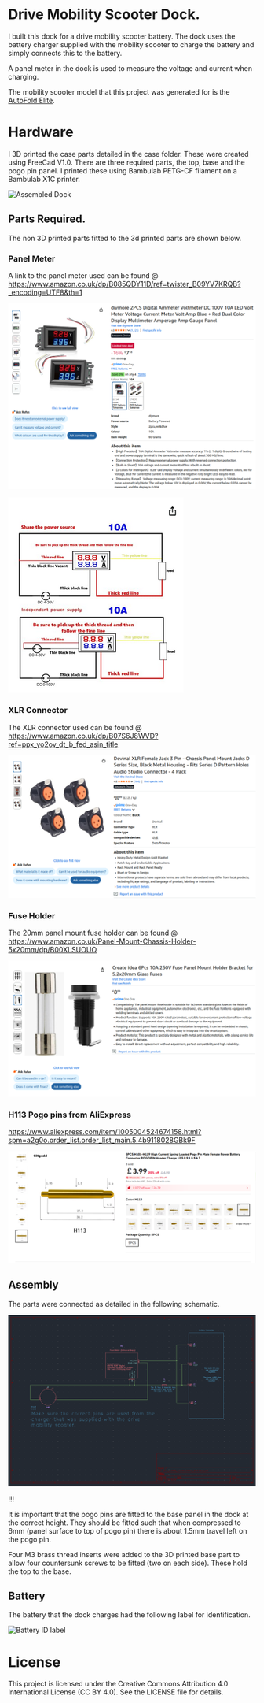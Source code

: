 # Drive Mobility Scooter Dock.
I built this dock for a drive mobility scooter battery. The dock uses the battery charger supplied with the mobility scooter to charge the battery and simply connects this to the battery.

A panel meter in the dock is used to measure the voltage and current when charging.

The mobility scooter model that this project was generated for is the [AutoFold Elite](https://drivedevilbiss.co.uk/our-products/powered-mobility-wheelchairs/scooters/folding-scooters/autofold-elite).

# Hardware
I 3D printed the case parts detailed in the case folder. These were created using FreeCad V1.0. There are three required parts, the top, base and the pogo pin panel. I printed these using Bambulab PETG-CF filament on a Bambulab X1C printer.

![Assembled Dock](images/assembled_dock.png)

## Parts Required.
The non 3D printed parts fitted to the 3d printed parts are shown below.

### Panel Meter
A link to the panel meter used can be found @ https://www.amazon.co.uk/dp/B085QDY11D/ref=twister_B09YV7KRQB?_encoding=UTF8&th=1

![Panel Meter image 1](images/meter_from_amazon.png)

![Panel Meter image 2](images/meter_wiring.png)

### XLR Connector
The XLR connector used can be found @ https://www.amazon.co.uk/dp/B07S6J8WVD?ref=ppx_yo2ov_dt_b_fed_asin_title

![XLR Connector](images/xlr_connector.png)

### Fuse Holder
The 20mm panel mount fuse holder can be found @ https://www.amazon.co.uk/Panel-Mount-Chassis-Holder-5x20mm/dp/B00XLSUOUO

![Fuse Holder](images/fuse_holder.png)

### H113 Pogo pins from AliExpress
https://www.aliexpress.com/item/1005004524674158.html?spm=a2g0o.order_list.order_list_main.5.4b9118028GBk9F

![Pogo Pins](images/pogo_pins.png)

## Assembly
The parts were connected as detailed in the following schematic.

![Schematic](images/schematic.png)


!!!

It is important that the pogo pins are fitted to the base panel in the dock at the correct height. They should be fitted such that when compressed to 6mm (panel surface to top of pogo pin) there is about 1.5mm travel left on the pogo pin.

Four M3 brass thread inserts were added to the 3D printed base part to allow four countersunk screws to be fitted (two on each side). These hold the top to the base.


## Battery
The battery that the dock charges had the following label for identification.

![Battery ID label](images/battery_id.png)





















# License
This project is licensed under the Creative Commons Attribution 4.0 International License (CC BY 4.0).
See the LICENSE file for details.